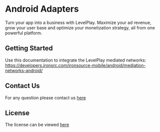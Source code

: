 # Android Adapters 

Turn your app into a business with LevelPlay. Maximize your ad revenue, grow your user base and optimize your monetization strategy, all from one powerful platform.

## Getting Started
Use this documentation to integrate the LevelPlay mediated networks:
https://developers.ironsrc.com/ironsource-mobile/android/mediation-networks-android/


## Contact Us
For any question please contact us [here](https://ironsrc.formtitan.com/knowledge-center#/)

## License 
The license can be viewed [here](https://github.com/ironsource-mobile/android-adapters/blob/master/LICENSE)
